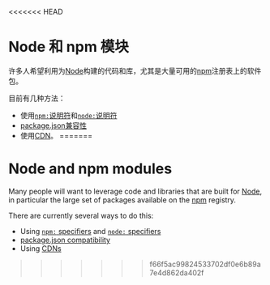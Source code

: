 <<<<<<< HEAD
# Node 和 npm 模块

许多人希望利用为[Node](https://nodejs.org/)构建的代码和库，尤其是大量可用的[npm](https://npmjs.com/)注册表上的软件包。

目前有几种方法：

- 使用[`npm:`说明符](./node/npm_specifiers.md)和[`node:`说明符](./node/node_specifiers.md)
- [package.json兼容性](./node/package_json.md)
- 使用[CDN](./node/cdns.md)。
=======
# Node and npm modules

Many people will want to leverage code and libraries that are built for
[Node](https://nodejs.org/), in particular the large set of packages available
on the [npm](https://npmjs.com/) registry.

There are currently several ways to do this:

- Using [`npm:` specifiers](./node/npm_specifiers.md) and
  [`node:` specifiers](./node/node_specifiers.md)
- [package.json compatibility](./node/package_json.md)
- Using [CDNs](./node/cdns.md)
>>>>>>> f66f5ac99824533702df0e6b89a7e4d862da402f
